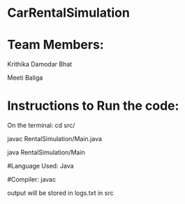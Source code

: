 # CarRentalSimulation




# Team Members:


Krithika Damodar Bhat

Meeti Baliga


# Instructions to Run the code:


On the terminal:
cd src/

javac RentalSimulation/Main.java

java RentalSimulation/Main


#Language Used: Java

#Compiler: javac

output will be stored in logs.txt in src
